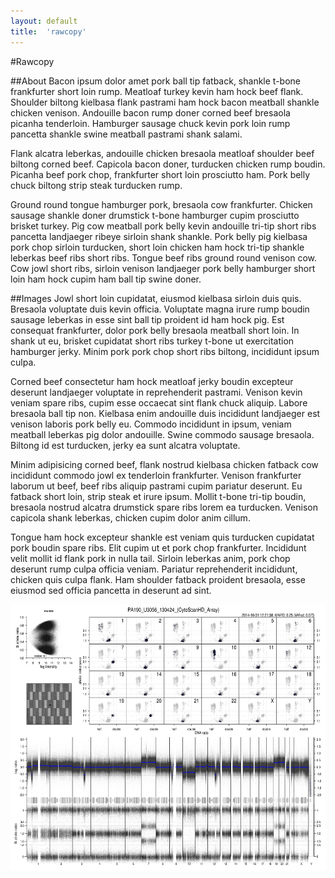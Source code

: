 ```yaml
---
layout: default
title:  'rawcopy'
---
```


#Rawcopy

##About
Bacon ipsum dolor amet pork ball tip fatback, shankle t-bone frankfurter short loin rump. Meatloaf turkey kevin ham hock beef flank. Shoulder biltong kielbasa flank pastrami ham hock bacon meatball shankle chicken venison. Andouille bacon rump doner corned beef bresaola picanha tenderloin. Hamburger sausage chuck kevin pork loin rump pancetta shankle swine meatball pastrami shank salami.

Flank alcatra leberkas, andouille chicken bresaola meatloaf shoulder beef biltong corned beef. Capicola bacon doner, turducken chicken rump boudin. Picanha beef pork chop, frankfurter short loin prosciutto ham. Pork belly chuck biltong strip steak turducken rump.

Ground round tongue hamburger pork, bresaola cow frankfurter. Chicken sausage shankle doner drumstick t-bone hamburger cupim prosciutto brisket turkey. Pig cow meatball pork belly kevin andouille tri-tip short ribs pancetta landjaeger ribeye sirloin shank shankle. Pork belly pig kielbasa pork chop sirloin turducken, short loin chicken ham hock tri-tip shankle leberkas beef ribs short ribs. Tongue beef ribs ground round venison cow. Cow jowl short ribs, sirloin venison landjaeger pork belly hamburger short loin ham hock cupim ham ball tip swine doner.

##Images
Jowl short loin cupidatat, eiusmod kielbasa sirloin duis quis. Bresaola voluptate duis kevin officia. Voluptate magna irure rump boudin sausage leberkas in esse sint ball tip proident id ham hock pig. Est consequat frankfurter, dolor pork belly bresaola meatball short loin. In shank ut eu, brisket cupidatat short ribs turkey t-bone ut exercitation hamburger jerky. Minim pork pork chop short ribs biltong, incididunt ipsum culpa.

Corned beef consectetur ham hock meatloaf jerky boudin excepteur deserunt landjaeger voluptate in reprehenderit pastrami. Venison kevin veniam spare ribs, cupim esse occaecat sint flank chuck aliquip. Labore bresaola ball tip non. Kielbasa enim andouille duis incididunt landjaeger est venison laboris pork belly eu. Commodo incididunt in ipsum, veniam meatball leberkas pig dolor andouille. Swine commodo sausage bresaola. Biltong id est turducken, jerky ea sunt alcatra voluptate.

Minim adipisicing corned beef, flank nostrud kielbasa chicken fatback cow incididunt commodo jowl ex tenderloin frankfurter. Venison frankfurter laborum ut beef, beef ribs aliquip pastrami cupim pariatur deserunt. Eu fatback short loin, strip steak et irure ipsum. Mollit t-bone tri-tip boudin, bresaola nostrud alcatra drumstick spare ribs lorem ea turducken. Venison capicola shank leberkas, chicken cupim dolor anim cillum.

Tongue ham hock excepteur shankle est veniam quis turducken cupidatat pork boudin spare ribs. Elit cupim ut et pork chop frankfurter. Incididunt velit mollit id flank pork in nulla tail. Sirloin leberkas anim, pork chop deserunt rump culpa officia veniam. Pariatur reprehenderit incididunt, chicken quis culpa flank. Ham shoulder fatback proident bresaola, esse eiusmod sed officia pancetta in deserunt ad sint.

<p align="center">
<a href='/images/qc.png'> 
<img src='/images/qc.png' height="425.641px" width="600px">
</a>
</p>






